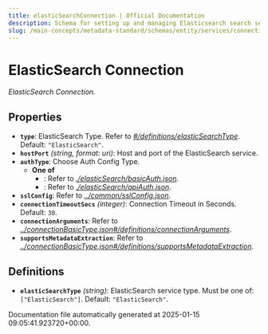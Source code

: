 ```yaml
---
title: elasticSearchConnection | Official Documentation
description: Schema for setting up and managing Elasticsearch search service connections to power indexing and discovery experiences.
slug: /main-concepts/metadata-standard/schemas/entity/services/connections/search/elasticsearchconnection
---
```


# ElasticSearch Connection

*ElasticSearch Connection.*

## Properties

- **`type`**: ElasticSearch Type. Refer to *[#/definitions/elasticSearchType](#definitions/elasticSearchType)*. Default: `"ElasticSearch"`.
- **`hostPort`** *(string, format: uri)*: Host and port of the ElasticSearch service.
- **`authType`**: Choose Auth Config Type.
  - **One of**
    - : Refer to *[./elasticSearch/basicAuth.json](#elasticSearch/basicAuth.json)*.
    - : Refer to *[./elasticSearch/apiAuth.json](#elasticSearch/apiAuth.json)*.
- **`sslConfig`**: Refer to *[../common/sslConfig.json](#/common/sslConfig.json)*.
- **`connectionTimeoutSecs`** *(integer)*: Connection Timeout in Seconds. Default: `30`.
- **`connectionArguments`**: Refer to *[../connectionBasicType.json#/definitions/connectionArguments](#/connectionBasicType.json#/definitions/connectionArguments)*.
- **`supportsMetadataExtraction`**: Refer to *[../connectionBasicType.json#/definitions/supportsMetadataExtraction](#/connectionBasicType.json#/definitions/supportsMetadataExtraction)*.
## Definitions

- **`elasticSearchType`** *(string)*: ElasticSearch service type. Must be one of: `["ElasticSearch"]`. Default: `"ElasticSearch"`.


Documentation file automatically generated at 2025-01-15 09:05:41.923720+00:00.
